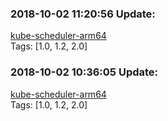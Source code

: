 ### 2018-10-02 11:20:56 Update:

[kube-scheduler-arm64](https://hub.docker.com/r/gcrcontainer/kube-scheduler-arm64/tags)  
Tags: [1.0, 1.2, 2.0]

### 2018-10-02 10:36:05 Update:

[kube-scheduler-arm64](https://hub.docker.com/r/gcrcontainer/kube-scheduler-arm64/tags)  
Tags: [1.0, 1.2, 2.0]

